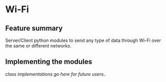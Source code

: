 # Wi-Fi
## Feature summary
Server/Client python modules to send any type of data through Wi-Fi over the same _or_ different networks.

## Implementing the modules
_class implementations go here for future users.._
